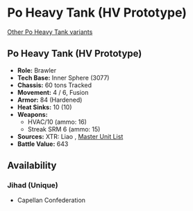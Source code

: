 # Po Heavy Tank (HV Prototype) 

[Other Po Heavy Tank variants](../po_heavy_tank.md) 

## Po Heavy Tank (HV Prototype) 

- **Role:** Brawler 
- **Tech Base:** Inner Sphere (3077) 
- **Chassis:** 60 tons Tracked 
- **Movement:** 4 / 6, Fusion 
- **Armor:** 84 (Hardened) 
- **Heat Sinks:** 10 (10) 
- **Weapons:** 
  - HVAC/10 (ammo: 16) 
  - Streak SRM 6 (ammo: 15) 
- **Sources:** XTR: Liao , [Master Unit List](http://masterunitlist.info/Unit/Details/2546) 
- **Battle Value:** 643 

## Availability 

### Jihad (Unique) 

- Capellan Confederation 

